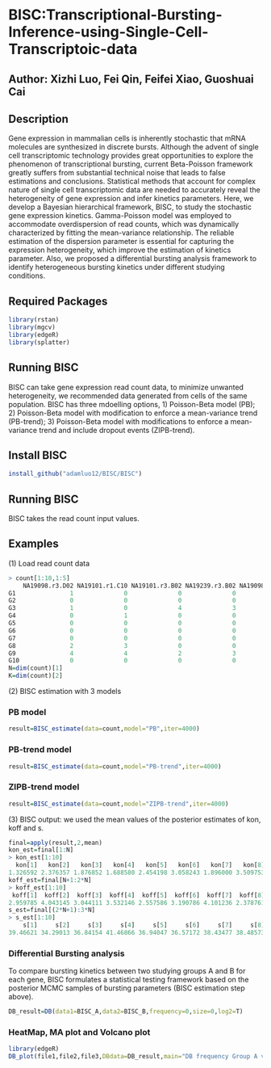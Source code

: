 # BISC:Transcriptional-Bursting-Inference-using-Single-Cell-Transcriptoic-data

## Author: Xizhi Luo, Fei Qin, Feifei Xiao, Guoshuai Cai

## Description
Gene expression in mammalian cells is inherently stochastic that mRNA molecules are synthesized in discrete bursts. Although the advent of single cell transcriptomic technology provides great opportunities to explore the phenomenon of transcriptional bursting, current Beta-Poisson framework greatly suffers from substantial technical noise that leads to false estimations and conclusions. Statistical methods that account for complex nature of single cell transcriptomic data are needed to accurately reveal the heterogeneity of gene expression and infer kinetics parameters.
Here, we develop a Bayesian hierarchical framework, BISC, to study the stochastic gene expression kinetics. Gamma-Poisson model was employed to accommodate overdispersion of read counts, which was dynamically characterized by fitting the mean-variance relationship. The reliable estimation of the dispersion parameter is essential for capturing the expression heterogeneity, which improve the estimation of kinetics parameter. Also, we proposed a differential bursting analysis framework to identify heterogeneous bursting kinetics under different studying conditions.

## Required Packages
```r
library(rstan)
library(mgcv)
library(edgeR)
library(splatter)
```

## Running BISC
BISC can take gene expression read count data, to minimize unwanted heterogeneity, we recommended data generated from cells of the same population. BISC has three mdoelling options, 1) Poisson-Beta model (PB); 2) Poisson-Beta model with modification to enforce a mean-variance trend (PB-trend); 3) Poisson-Beta model with modifications to enforce a mean-variance trend and include dropout events (ZIPB-trend). 

## Install BISC
```r
install_github("adamluo12/BISC/BISC")
```
## Running BISC
BISC takes the read count input values.

## Examples
(1) Load read count data
```r
> count[1:10,1:5]
    NA19098.r3.D02 NA19101.r1.C10 NA19101.r3.B02 NA19239.r3.B02 NA19098.r2.G06
G1               1              0              0              0              0
G2               0              0              0              0              0
G3               1              0              4              3              0
G4               0              1              0              0              0
G5               0              0              0              0              0
G6               0              0              0              0              0
G7               0              0              0              0              0
G8               2              3              0              0              2
G9               4              4              2              3              4
G10              0              0              0              0              0
N=dim(count)[1]
K=dim(count)[2]
```
(2) BISC estimation with 3 models
### PB model
```r
result=BISC_estimate(data=count,model="PB",iter=4000)
```
### PB-trend model
```r
result=BISC_estimate(data=count,model="PB-trend",iter=4000)
```
### ZIPB-trend model
```r
result=BISC_estimate(data=count,model="ZIPB-trend",iter=4000)
```
(3) BISC output: we used the mean values of the posterior estimates of kon, koff and s.
```r
final=apply(result,2,mean)
kon_est=final[1:N]
> kon_est[1:10]
  kon[1]   kon[2]   kon[3]   kon[4]   kon[5]   kon[6]   kon[7]   kon[8]   kon[9]  kon[10] 
1.326592 2.376357 1.876852 1.688580 2.454198 3.058243 1.896000 3.509753 1.847244 2.269638 
koff_est=final[N+1:2*N]
> koff_est[1:10]
 koff[1]  koff[2]  koff[3]  koff[4]  koff[5]  koff[6]  koff[7]  koff[8]  koff[9] koff[10] 
2.959785 4.043145 3.044111 3.532146 2.557586 3.190786 4.101236 2.378761 2.911859 2.846453 
s_est=final[(2*N+1):3*N]
> s_est[1:10]
    s[1]     s[2]     s[3]     s[4]     s[5]     s[6]     s[7]     s[8]     s[9]    s[10] 
39.46621 34.29013 36.84154 41.46866 36.94047 36.57172 38.43477 38.48573 37.84727 39.22281 
```
### Differential Bursting analysis 
To compare bursting kinetics between two studying groups A and B for each gene, BISC formulates a statistical testing framework based on the posterior MCMC samples of bursting parameters (BISC estimation step above).
```r
DB_result=DB(data1=BISC_A,data2=BISC_B,frequency=0,size=0,log2=T)
```
### HeatMap, MA plot and Volcano plot
```r
library(edgeR)
DB_plot(file1,file2,file3,DBdata=DB_result,main="DB frequency Group A vs. B")
```










